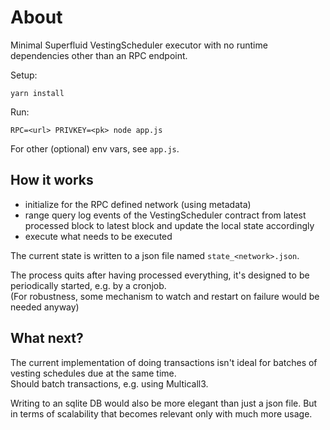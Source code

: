 # About

Minimal Superfluid VestingScheduler executor with no runtime dependencies other than an RPC endpoint.

Setup:
```
yarn install
```

Run:
```
RPC=<url> PRIVKEY=<pk> node app.js
```

For other (optional) env vars, see `app.js`.

## How it works
* initialize for the RPC defined network (using metadata)
* range query log events of the VestingScheduler contract from latest processed block to latest block and update the local state accordingly
* execute what needs to be executed

The current state is written to a json file named `state_<network>.json`.

The process quits after having processed everything, it's designed to be periodically started, e.g. by a cronjob.  
(For robustness, some mechanism to watch and restart on failure would be needed anyway)

## What next?

The current implementation of doing transactions isn't ideal for batches of vesting schedules due at the same time.  
Should batch transactions, e.g. using Multicall3.

Writing to an sqlite DB would also be more elegant than just a json file. But in terms of scalability that becomes relevant only with much more usage.


